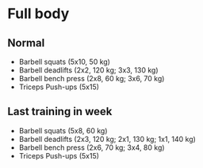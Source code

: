 # Full body
## Normal
* Barbell squats (5x10, 50 kg)
* Barbell deadlifts (2x2, 120 kg; 3x3, 130 kg)
* Barbell bench press (2x8, 60 kg; 3x6, 70 kg)
* Triceps Push-ups (5x15)

## Last training in week
* Barbell squats (5x8, 60 kg)
* Barbell deadlifts (2x3, 120 kg; 2x1, 130 kg; 1x1, 140 kg)
* Barbell bench press (2x6, 70 kg; 3x4, 80 kg)
* Triceps Push-ups (5x15)
